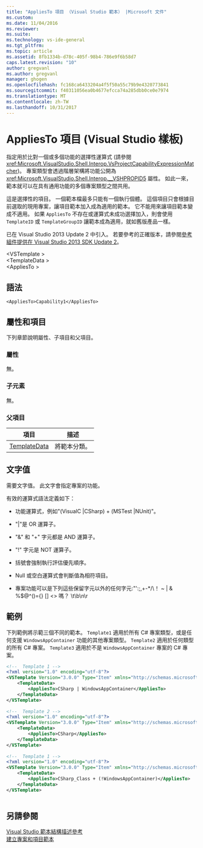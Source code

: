```yaml
---
title: "AppliesTo 項目 （Visual Studio 範本） |Microsoft 文件"
ms.custom: 
ms.date: 11/04/2016
ms.reviewer: 
ms.suite: 
ms.technology: vs-ide-general
ms.tgt_pltfrm: 
ms.topic: article
ms.assetid: 8fb1334b-d78c-405f-98b4-786e9f6b58d7
caps.latest.revision: "10"
author: gregvanl
ms.author: gregvanl
manager: ghogen
ms.openlocfilehash: fc168ca6433204a4f5f50a55c79b9e4320773841
ms.sourcegitcommit: f40311056ea0b4677efcca74a285dbb0ce0e7974
ms.translationtype: MT
ms.contentlocale: zh-TW
ms.lasthandoff: 10/31/2017
---
```

# <a name="appliesto-element-visual-studio-templates"></a>AppliesTo 項目 (Visual Studio 樣板)
指定用於比對一個或多個功能的選擇性運算式  (請參閱 <xref:Microsoft.VisualStudio.Shell.Interop.VsProjectCapabilityExpressionMatcher>)。 專案類型會透過階層架構將功能公開為 <xref:Microsoft.VisualStudio.Shell.Interop.__VSHPROPID5> 屬性。 如此一來，範本就可以在具有通用功能的多個專案類型之間共用。  
  
 這是選擇性的項目。 一個範本檔最多只能有一個執行個體。 這個項目只會根據目前選取的現用專案，讓項目範本加入成為適用的範本。 它不能用來讓項目範本變成不適用。 如果 `AppliesTo` 不存在或運算式未成功選擇加入，則會使用 `TemplateID` 或 `TemplateGroupID` 讓範本成為適用，就如舊版產品一樣。  
  
 已在 Visual Studio 2013 Update 2 中引入。 若要參考的正確版本，請參閱[參考組件提供在 Visual Studio 2013 SDK Update 2](http://msdn.microsoft.com/en-us/42b65c3e-e42b-4c39-98c8-bea285f25ffb)。  
  
 \<VSTemplate >  
 \<TemplateData >  
 \<AppliesTo >  
  
## <a name="syntax"></a>語法  
  
```  
<AppliesTo>Capability1</AppliesTo>   
```  
  
## <a name="attributes-and-elements"></a>屬性和項目  
 下列章節說明屬性、子項目和父項目。  
  
### <a name="attributes"></a>屬性  
 無。  
  
### <a name="child-elements"></a>子元素  
 無。  
  
### <a name="parent-elements"></a>父項目  
  
|項目|描述|  
|-------------|-----------------|  
|[TemplateData](../extensibility/templatedata-element-visual-studio-templates.md)|將範本分類。|  
  
## <a name="text-value"></a>文字值  
 需要文字值。 此文字會指定專案的功能。  
  
 有效的運算式語法定義如下：  
  
-   功能運算式，例如"(VisualC &#124;CSharp) + (MSTest &#124;NUnit)"。  
  
-   "&#124;"是 OR 運算子。  
  
-   "&" 和 "+" 字元都是 AND 運算子。  
  
-   "!" 字元是 NOT 運算子。  
  
-   括號會強制執行評估優先順序。  
  
-   Null 或空白運算式會判斷值為相符項目。  
  
-   專案功能可以是下列這些保留字元以外的任何字元:"':;,+-*/\\！ ~ &#124; & %$@^()={} [] <> 嗎？ \t\b\n\r  
  
## <a name="example"></a>範例  
 下列範例將示範三個不同的範本。 `Template1` 適用於所有 C# 專案類型，或是任何支援 `WindowsAppContainer` 功能的其他專案類型。 `Template2` 適用於任何類型的所有 C# 專案。 `Template3` 適用於不是 `WindowsAppContainer` 專案的 C# 專案。  
  
```xml  
<!--  Template 1 -->  
<?xml version="1.0" encoding="utf-8"?>  
<VSTemplate Version="3.0.0" Type="Item" xmlns="http://schemas.microsoft.com/developer/vstemplate/2005" xmlns:xsi="http://www.w3.org/2001/XMLSchema-instance" xsi:schemaLocation="http://schemas.microsoft.com/developer/vstemplate/2005">  
    <TemplateData>  
        <AppliesTo>CSharp | WindowsAppContainer</AppliesTo>   
    </TemplateData>  
</VSTemplate>  
  
<!--  Template 2 -->  
<?xml version="1.0" encoding="utf-8"?>  
<VSTemplate Version="3.0.0" Type="Item" xmlns="http://schemas.microsoft.com/developer/vstemplate/2005" xmlns:xsi="http://www.w3.org/2001/XMLSchema-instance" xsi:schemaLocation="http://schemas.microsoft.com/developer/vstemplate/2005">  
    <TemplateData>  
        <AppliesTo>CSharp</AppliesTo>   
    </TemplateData>  
</VSTemplate>  
  
<!--  Template 1 -->  
<?xml version="1.0" encoding="utf-8"?>  
<VSTemplate Version="3.0.0" Type="Item" xmlns="http://schemas.microsoft.com/developer/vstemplate/2005" xmlns:xsi="http://www.w3.org/2001/XMLSchema-instance" xsi:schemaLocation="http://schemas.microsoft.com/developer/vstemplate/2005">  
    <TemplateData>  
        <AppliesTo>CSharp_Class + (!WindowsAppContainer)</AppliesTo>   
    </TemplateData>  
</VSTemplate>  
  
```  
  
## <a name="see-also"></a>另請參閱  
 [Visual Studio 範本結構描述參考](../extensibility/visual-studio-template-schema-reference.md)   
 [建立專案和項目範本](../ide/creating-project-and-item-templates.md)